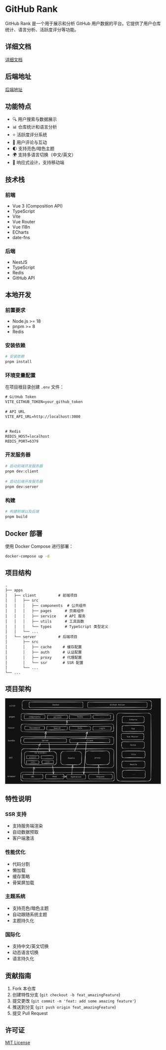 # GitHub Rank

GitHub Rank 是一个用于展示和分析 GitHub 用户数据的平台。它提供了用户仓库统计、语言分析、活跃度评分等功能。

## 详细文档

[详细文档](https://lvqdp39r77u.feishu.cn/docx/F7H2dOfX7o85AKx3WJfcml2nnWc)

## 后端地址

[后端地址](https://github.com/yan931305137/GithubRank_Server)

## 功能特点

- 🔍 用户搜索与数据展示
- 📊 仓库统计和语言分析
- ⭐ 活跃度评分系统
- 💬 用户评论与互动
- 🌓 支持亮色/暗色主题
- 🌍 支持多语言切换（中文/英文）
- 📱 响应式设计，支持移动端

## 技术栈

### 前端

- Vue 3 (Composition API)
- TypeScript
- Vite
- Vue Router
- Vue I18n
- ECharts
- date-fns

### 后端

- NestJS
- TypeScript
- Redis
- GitHub API

## 本地开发

### 前置要求

- Node.js >= 18
- pnpm >= 8
- Redis

### 安装依赖

```bash
# 安装依赖
pnpm install
```

### 环境变量配置

在项目根目录创建 `.env` 文件：

```env
# GitHub Token
VITE_GITHUB_TOKEN=your_github_token

# API URL
VITE_API_URL=http://localhost:3000


# Redis
REDIS_HOST=localhost
REDIS_PORT=6379
```

### 开发服务器

```bash
# 启动前端开发服务器
pnpm dev:client

# 启动后端开发服务器
pnpm dev:server
```

### 构建

```bash
# 构建前端以及后端
pnpm build
```

## Docker 部署

使用 Docker Compose 进行部署：

```bash
docker-compose up -d
```

## 项目结构

```
.
├── apps
│   ├── client          # 前端项目
│   │   ├── src
│   │   │   ├── components  # 公共组件
│   │   │   ├── pages      # 页面组件
│   │   │   ├── service    # API 服务
│   │   │   ├── utils      # 工具函数
│   │   │   └── types      # TypeScript 类型定义
│   │   └── ...
│   └── server          # 后端项目
│       ├── src
│       │   ├── cache     # 缓存配置
│       │   ├── auth      # 认证配置
│       │   ├── proxy     # 代理配置
│       │   └── ssr       # SSR 配置
│       └── ...
└── ...
```

## 项目架构

![项目架构](./img/gitRank_repo.png)

## 特性说明

### SSR 支持

- 支持服务端渲染
- 自动数据预取
- 客户端激活

### 性能优化

- 代码分割
- 懒加载
- 缓存策略
- 骨架屏加载

### 主题系统

- 支持亮色/暗色主题
- 自动跟随系统主题
- 主题持久化

### 国际化

- 支持中文/英文切换
- 动态语言切换
- 语言持久化

## 贡献指南

1. Fork 本仓库
2. 创建特性分支 (`git checkout -b feat_amazingFeature`)
3. 提交更改 (`git commit -m 'feat: add some amazing feature'`)
4. 推送到分支 (`git push origin feat_amazingFeature`)
5. 提交 Pull Request

## 许可证

[MIT License](LICENSE)
